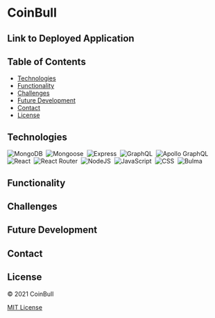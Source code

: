 # CoinBull

## Link to Deployed Application

<!-- TODO: Add link to deployed application -->

## Table of Contents

- [Technologies](#technologies)
- [Functionality](#functionality)
- [Challenges](#challenges)
- [Future Development](#future-development)
- [Contact](#contact)
- [License](#license)

## Technologies

![MongoDB](https://img.shields.io/badge/MongoDB-4EA94B?style=for-the-badge&logo=mongodb&logoColor=white)&nbsp;
![Mongoose](https://img.shields.io/badge/mongoose-800E00?style=for-the-badge&logo=mongoose&logoColor=white)&nbsp;
![Express](https://img.shields.io/badge/Express.js-000000?style=for-the-badge&logo=express&logoColor=white)&nbsp;
![GraphQL](https://img.shields.io/badge/GraphQl-E10098?style=for-the-badge&logo=graphql&logoColor=white)&nbsp;
![Apollo GraphQL](https://img.shields.io/badge/Apollo%20GraphQL-311C87?&style=for-the-badge&logo=Apollo%20GraphQL&logoColor=white)&nbsp;
![React](https://img.shields.io/badge/React-20232A?style=for-the-badge&logo=react&logoColor=61DAFB)&nbsp;
![React Router](https://img.shields.io/badge/React_Router-CA4245?style=for-the-badge&logo=react-router&logoColor=white)&nbsp;
![NodeJS](https://img.shields.io/badge/node.js-6DA55F?style=for-the-badge&logo=node.js&logoColor=white)&nbsp;
![JavaScript](https://img.shields.io/badge/javascript-%23323330.svg?style=for-the-badge&logo=javascript&logoColor=%23F7DF1E)&nbsp;
![CSS](https://img.shields.io/badge/CSS3-1572B6?style=for-the-badge&logo=css3&logoColor=white)&nbsp;
![Bulma](https://img.shields.io/badge/Bulma-00D1B2?style=for-the-badge&logo=bulma&logoColor=white)&nbsp;

## Functionality

<!-- TODO: Add screenshots/GIFs of functionality as available -->

## Challenges

<!-- TODO: Add challenges as they arise -->

## Future Development

<!-- TODO: Add ideas for future development as they arise -->

## Contact

<!-- TODO: Add contact information for full team -->

## License

&copy; 2021 CoinBull

[MIT License](https://opensource.org/licenses/MIT)
